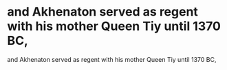 # and Akhenaton served as regent with his mother Queen Tiy until 1370 BC,

and Akhenaton served as regent with his mother Queen Tiy until 1370 BC,
